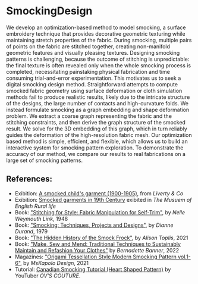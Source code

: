 # SmockingDesign

We develop an optimization-based method to model smocking, a surface embroidery technique that provides decorative geometric texturing while maintaining stretch properties of the fabric. During smocking, multiple pairs of points on the fabric are stitched together, creating non-manifold geometric features and visually pleasing textures. Designing smocking patterns is challenging, because the outcome of stitching is unpredictable: the final texture is often revealed only when the whole smocking process is completed, necessitating painstaking physical fabrication and time consuming trial-and-error experimentation. This motivates us to seek a digital smocking design method. Straightforward attempts to compute smocked fabric geometry using surface deformation or cloth simulation methods fail to produce realistic results, likely due to the intricate structure of the designs, the large number of contacts and high-curvature folds. We instead formulate smocking as a graph embedding and shape deformation problem. We extract a coarse graph representing the fabric and the stitching constraints, and then derive the graph structure of the smocked result. We solve for the 3D embedding of this graph, which in turn reliably guides the deformation of the high-resolution fabric mesh. Our optimization based method is simple, efficient, and flexible, which allows us to build an interactive system for smocking pattern exploration. To demonstrate the accuracy of our method, we compare our results to real fabrications on a large set of smocking patterns.





## References:
- Exibition: [A smocked child's garment (1900-1905)](https://www.metmuseum.org/art/collection/search/157326), from *Liverty & Co*
- Exibition: [Smocked garments in 19th Century](https://www.reading.ac.uk/merl/the_collections/the_museum/smocks.html) exibited in *The Musuem of English Rural life*
- Book: ["Stitching for Style: Fabric Manipulation for Self-Trim"](https://www.amazon.com/Stitching-style-Fabric-manipulation-self/dp/B0007E68JQ/ref=sr_1_3?qid=1671114643&refinements=p_27%3ANelle+Weymouth+Link&s=books&sr=1-3&text=Nelle+Weymouth+Link), by *Nelle Weymouth Link*, 1948
- Book: ["Smocking: Techniques, Projects and Designs"](https://www.amazon.com/Smocking-Technique-Projects-Designs-Needlework/dp/0486237885/ref=sr_1_1?crid=1TPKQEUQOJBYN&keywords=Smocking%3A+Techniques%2C+Projects+and+Designs&qid=1671115788&s=books&sprefix=smocking+techniques%2C+projects+and+designs%2Cstripbooks-intl-ship%2C138&sr=1-1), by *Dianne Durand*, 1979
- Book: ["The Hidden History of the Smock Frock"](https://www.amazon.com/Hidden-History-Smock-Frock-Interconnections-ebook/dp/B08XB61HM6/ref=sr_1_1?crid=1DMV4JVOB5CAI&keywords=The+Hidden+History+of+the+Smock+Frock&qid=1671115836&s=books&sprefix=the+hidden+history+of+the+smock+frock%2Cstripbooks-intl-ship%2C149&sr=1-1), by *Alison Toplis*, 2021
- Book: ["Make, Sew and Mend: Traditional Techniques to Sustainably Maintain and Refashion Your Clothes"](https://www.amazon.com/Make-Sew-Mend-Traditional-Sustainably-ebook/dp/B0927CXBZ7/ref=d_pd_sbs_sccl_1_4/140-8254660-3543427?pd_rd_w=z2qXc&content-id=amzn1.sym.3676f086-9496-4fd7-8490-77cf7f43f846&pf_rd_p=3676f086-9496-4fd7-8490-77cf7f43f846&pf_rd_r=W07K2BNSVXZF3EYYSP3J&pd_rd_wg=ltHTt&pd_rd_r=56f1a4c9-e627-4502-a493-a9f3e6a1090b&pd_rd_i=B0927CXBZ7&psc=1&asin=B0927CXBZ7&revisionId=d484b606&format=1&depth=1) by *Bernadette Banner*, 2022
- Magazines: ["Origami Tessellation Style Modern Smocking Pattern vol.1-6"](https://www.amazon.com/Origami-tessellation-modern-smocking-pattern/dp/B09PK4DHQR/ref=sr_1_2?crid=23GWCMNYDI3Y0&keywords=modern+smocking+pattern&qid=1671115873&s=books&sprefix=modern+smocking+pattern%2Cstripbooks-intl-ship%2C142&sr=1-2), by *MsKapolo Design*, 2021
- Tutorial: [Canadian Smocking Tutorial (Heart Shaped Pattern)](https://www.youtube.com/watch?v=WCcrPTtcH-s) by YouTuber *OV'S COUTURE*.
